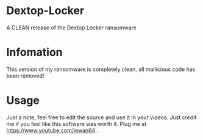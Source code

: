 # Dextop-Locker
A CLEAN release of the Dextop Locker ransomware

# Infomation
This version of my ransomware is completely clean, all mallicious code has been removed!

# Usage
Just a note, feel free to edit the source and use it in your videos. Just credit me if you feel like this software was worth it. Plug me at https://www.youtube.com/iewan64 .
